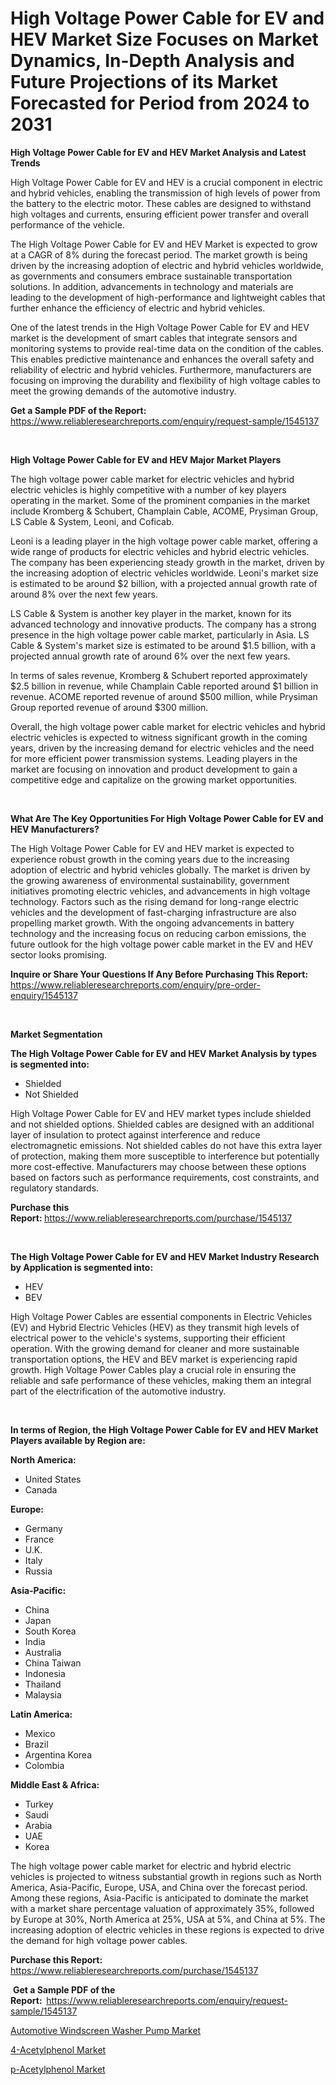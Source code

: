 <p><h1>High Voltage Power Cable for EV and HEV Market Size Focuses on Market Dynamics, In-Depth Analysis and Future Projections of its Market Forecasted for Period from 2024 to 2031</h1></p><p><strong>High Voltage Power Cable for EV and HEV Market Analysis and Latest Trends</strong></p>
<p><p>High Voltage Power Cable for EV and HEV is a crucial component in electric and hybrid vehicles, enabling the transmission of high levels of power from the battery to the electric motor. These cables are designed to withstand high voltages and currents, ensuring efficient power transfer and overall performance of the vehicle.</p><p>The High Voltage Power Cable for EV and HEV Market is expected to grow at a CAGR of 8% during the forecast period. The market growth is being driven by the increasing adoption of electric and hybrid vehicles worldwide, as governments and consumers embrace sustainable transportation solutions. In addition, advancements in technology and materials are leading to the development of high-performance and lightweight cables that further enhance the efficiency of electric and hybrid vehicles.</p><p>One of the latest trends in the High Voltage Power Cable for EV and HEV market is the development of smart cables that integrate sensors and monitoring systems to provide real-time data on the condition of the cables. This enables predictive maintenance and enhances the overall safety and reliability of electric and hybrid vehicles. Furthermore, manufacturers are focusing on improving the durability and flexibility of high voltage cables to meet the growing demands of the automotive industry.</p></p>
<p><strong>Get a Sample PDF of the Report:&nbsp;</strong> <a href="https://www.reliableresearchreports.com/enquiry/request-sample/1545137">https://www.reliableresearchreports.com/enquiry/request-sample/1545137</a></p>
<p>&nbsp;</p>
<p><strong>High Voltage Power Cable for EV and HEV Major Market Players</strong></p>
<p><p>The high voltage power cable market for electric vehicles and hybrid electric vehicles is highly competitive with a number of key players operating in the market. Some of the prominent companies in the market include Kromberg & Schubert, Champlain Cable, ACOME, Prysiman Group, LS Cable & System, Leoni, and Coficab. </p><p>Leoni is a leading player in the high voltage power cable market, offering a wide range of products for electric vehicles and hybrid electric vehicles. The company has been experiencing steady growth in the market, driven by the increasing adoption of electric vehicles worldwide. Leoni's market size is estimated to be around $2 billion, with a projected annual growth rate of around 8% over the next few years.</p><p>LS Cable & System is another key player in the market, known for its advanced technology and innovative products. The company has a strong presence in the high voltage power cable market, particularly in Asia. LS Cable & System's market size is estimated to be around $1.5 billion, with a projected annual growth rate of around 6% over the next few years.</p><p>In terms of sales revenue, Kromberg & Schubert reported approximately $2.5 billion in revenue, while Champlain Cable reported around $1 billion in revenue. ACOME reported revenue of around $500 million, while Prysiman Group reported revenue of around $300 million.</p><p>Overall, the high voltage power cable market for electric vehicles and hybrid electric vehicles is expected to witness significant growth in the coming years, driven by the increasing demand for electric vehicles and the need for more efficient power transmission systems. Leading players in the market are focusing on innovation and product development to gain a competitive edge and capitalize on the growing market opportunities.</p></p>
<p>&nbsp;</p>
<p><strong>What Are The Key Opportunities For High Voltage Power Cable for EV and HEV Manufacturers?</strong></p>
<p><p>The High Voltage Power Cable for EV and HEV market is expected to experience robust growth in the coming years due to the increasing adoption of electric and hybrid vehicles globally. The market is driven by the growing awareness of environmental sustainability, government initiatives promoting electric vehicles, and advancements in high voltage technology. Factors such as the rising demand for long-range electric vehicles and the development of fast-charging infrastructure are also propelling market growth. With the ongoing advancements in battery technology and the increasing focus on reducing carbon emissions, the future outlook for the high voltage power cable market in the EV and HEV sector looks promising.</p></p>
<p><strong>Inquire or Share Your Questions If Any Before Purchasing This Report:</strong> <a href="https://www.reliableresearchreports.com/enquiry/pre-order-enquiry/1545137">https://www.reliableresearchreports.com/enquiry/pre-order-enquiry/1545137</a></p>
<p>&nbsp;</p>
<p><strong>Market Segmentation</strong></p>
<p><strong>The High Voltage Power Cable for EV and HEV Market Analysis by types is segmented into:</strong></p>
<p><ul><li>Shielded</li><li>Not Shielded</li></ul></p>
<p><p>High Voltage Power Cable for EV and HEV market types include shielded and not shielded options. Shielded cables are designed with an additional layer of insulation to protect against interference and reduce electromagnetic emissions. Not shielded cables do not have this extra layer of protection, making them more susceptible to interference but potentially more cost-effective. Manufacturers may choose between these options based on factors such as performance requirements, cost constraints, and regulatory standards.</p></p>
<p><strong>Purchase this Report:&nbsp;</strong><a href="https://www.reliableresearchreports.com/purchase/1545137">https://www.reliableresearchreports.com/purchase/1545137</a></p>
<p>&nbsp;</p>
<p><strong>The High Voltage Power Cable for EV and HEV Market Industry Research by Application is segmented into:</strong></p>
<p><ul><li>HEV</li><li>BEV</li></ul></p>
<p><p>High Voltage Power Cables are essential components in Electric Vehicles (EV) and Hybrid Electric Vehicles (HEV) as they transmit high levels of electrical power to the vehicle's systems, supporting their efficient operation. With the growing demand for cleaner and more sustainable transportation options, the HEV and BEV market is experiencing rapid growth. High Voltage Power Cables play a crucial role in ensuring the reliable and safe performance of these vehicles, making them an integral part of the electrification of the automotive industry.</p></p>
<p>&nbsp;</p>
<p><strong>In terms of Region, the High Voltage Power Cable for EV and HEV Market Players available by Region are:</strong></p>
<p>
    <p> <strong> North America: </strong>
        <ul>
            <li>United States</li>
            <li>Canada</li>
        </ul>
        </p> 
    <p> <strong> Europe: </strong>
        <ul>
            <li>Germany</li>
            <li>France</li>
            <li>U.K.</li>
            <li>Italy</li>
            <li>Russia</li>
        </ul>
        </p> 
    <p> <strong> Asia-Pacific: </strong>
        <ul>
            <li>China</li>
            <li>Japan</li>
            <li>South Korea</li>
            <li>India</li>
            <li>Australia</li>
            <li>China Taiwan</li>
            <li>Indonesia</li>
            <li>Thailand</li>
            <li>Malaysia</li>
        </ul>
        </p> 
    <p> <strong> Latin America: </strong>
        <ul>
            <li>Mexico</li>
            <li>Brazil</li>
            <li>Argentina Korea</li>
            <li>Colombia</li>
        </ul>
        </p> 
    <p> <strong> Middle East & Africa: </strong>
        <ul>
            <li>Turkey</li>
            <li>Saudi</li>
            <li>Arabia</li>
            <li>UAE</li>
            <li>Korea</li>
        </ul>
    </p>
    </p>
<p><p>The high voltage power cable market for electric and hybrid electric vehicles is projected to witness substantial growth in regions such as North America, Asia-Pacific, Europe, USA, and China over the forecast period. Among these regions, Asia-Pacific is anticipated to dominate the market with a market share percentage valuation of approximately 35%, followed by Europe at 30%, North America at 25%, USA at 5%, and China at 5%. The increasing adoption of electric vehicles in these regions is expected to drive the demand for high voltage power cables.</p></p>
<p><strong>Purchase this Report: </strong><a href="https://www.reliableresearchreports.com/purchase/1545137">https://www.reliableresearchreports.com/purchase/1545137</a></p>
<p>&nbsp;<strong>Get a Sample PDF of the Report:&nbsp;&nbsp;</strong><a href="https://www.reliableresearchreports.com/enquiry/request-sample/1545137">https://www.reliableresearchreports.com/enquiry/request-sample/1545137</a></p>
<p><strong></strong></p>
<p><p><a href="https://github.com/nancykennedykellievqfqt2/Market-Research-Report-List-1/blob/main/automotive-windscreen-washer-pump-market.md">Automotive Windscreen Washer Pump Market</a></p><p><a href="https://view.publitas.com/reportprime-1/4-acetylphenol-market-dynamics-2023-2030-also-about-its-market-trends-projections-and-opportunities/">4-Acetylphenol Market</a></p><p><a href="https://view.publitas.com/reportprime-1/p-acetylphenol-market-size-focuses-on-market-dynamics-in-depth-analysis-and-future-projections-of-its-market-forecasted-for-period-from-2023-to-2030/">p-Acetylphenol Market</a></p></p>